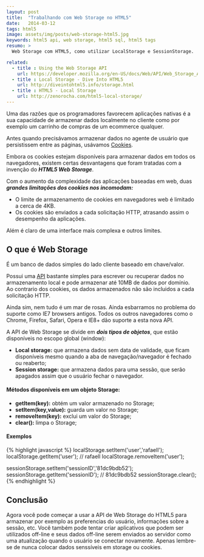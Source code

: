 ```yaml
---
layout: post
title:  "Trabalhando com Web Storage no HTML5"
date:   2014-03-12
tags: html5
image: assets/img/posts/web-storage-html5.jpg
keywords: html5 api, web storage, html5 sql, html5 tags
resumo: >
  Web Storage com HTML5, como utilizar LocalStorage e SessionStorage.

related:
  - title : Using the Web Storage API
    url: https://developer.mozilla.org/en-US/docs/Web/API/Web_Storage_API/Using_the_Web_Storage_API
  - title : Local Storage - Dive Into HTML5
    url: http://diveintohtml5.info/storage.html
  - title : HTML5 - Local Storage
    url: http://zenorocha.com/html5-local-storage/
---
```

Uma das razões que os programadores favorecem aplicações nativas é a sua capacidade de armazenar dados localmente no cliente como por exemplo um carrinho de compras de um ecommerce qualquer.

Antes quando precisávamos armazenar dados no agente de usuário que persistissem entre as páginas, usávamos [Cookies](http://en.wikipedia.org/wiki/HTTP_cookie).

Embora os cookies estejam disponíveis para armazenar dados em todos os navegadores, existem certas desvantagens que foram tratadas com a invenção do ***HTML5 Web Storage***.

Com o aumento da complexidade das aplicações baseadas em web, duas ***grandes limitações dos cookies nos incomodam:***

- O limite de armazenamento de cookies em navegadores web é limitado a cerca de 4KB.
- Os cookies são enviados a cada solicitação HTTP, atrasando assim o desempenho da aplicações.

Além é claro de uma interface mais complexa e outros limites.

## O que é Web Storage
É um banco de dados simples do lado cliente baseado em chave/valor.

Possui uma [API](http://dev.w3.org/html5/webstorage/) bastante simples para escrever ou recuperar dados no armazenamento local e pode armazenar até 10MB de dados por domínio. Ao contrario dos cookies, os dados armazenados não são incluidos a cada solicitação HTTP.

Ainda sim, nem tudo é um mar de rosas. Ainda esbarramos no problema do suporte como IE7 browsers antigos. Todos os outros navegadores como o Chrome, Firefox, Safari, Opera e IE8+ dão suporte a esta nova API.

A API de Web Storage se divide em ***dois tipos de objetos***, que estão disponíveis no escopo global (window):

- **Local storage:** que armazena dados sem data de validade, que ficam disponíveis mesmo quando a aba de navegação/navegador é fechado ou reaberto;
- **Session storage:** que armazena dados para uma sessão, que serão apagados assim que o usuário fechar o navegador.

#### Métodos disponíveis em um objeto Storage:
- **getItem(key):** obtém um valor armazenado no Storage;
- **setItem(key,value):** guarda um valor no Storage;
- **removeItem(key):** exclui um valor do Storage;
- **clear():** limpa o Storage;

#### Exemplos
{% highlight javascript %}
localStorage.setItem('user','rafaell');
localStorage.getItem('user'); // rafaell
localStorage.removeItem('user');

sessionStorage.setItem('sessionID','81dc9bdb52');
sessionStorage.getItem('sessionID'); // 81dc9bdb52
sessionStorage.clear();
{% endhighlight %}

## Conclusão
Agora você pode começar a usar a API de Web Storage do HTML5 para armazenar por exemplo as preferencias do usuário, informações sobre a sessão, etc. Você também pode tentar criar aplicativos que podem ser utilizados off-line e seus dados off-line serem enviados ao servidor como uma atualização quando o usuário se conectar novamente. Apenas lembre-se de nunca colocar dados senssíveis em storage ou cookies.